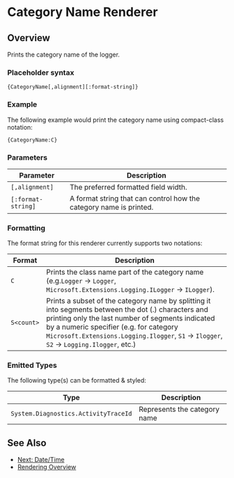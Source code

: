 # Category Name Renderer

## Overview

Prints the category name of the logger.

### Placeholder syntax

```
{CategoryName[,alignment][:format-string]}
```

### Example

The following example would print the category name using compact-class notation:

```
{CategoryName:C}
```

### Parameters

|Parameter|Description|
|---|---|
|`[,alignment]`|The preferred formatted field width.|
|`[:format-string]`|A format string that can control how the category name is printed.|

### Formatting

The format string for this renderer currently supports two notations:

|Format|Description|
|---|---|
|`C`|Prints the class name part of the category name (e.g.`Logger` -> `Logger`, `Microsoft.Extensions.Logging.ILogger` -> `ILogger`).|
|`S<count>`|Prints a subset of the category name by splitting it into segments between the dot (.) characters and printing only the last number of segments indicated by a numeric specifier (e.g. for category `Microsoft.Extensions.Logging.Ilogger`, `S1` -> `Ilogger`, `S2` -> `Logging.Ilogger`, etc.) 

### Emitted Types

The following type(s) can be formatted & styled:

|Type|Description|
|---|---|
|`System.Diagnostics.ActivityTraceId`|Represents the category name|

## See Also
- [Next: Date/Time](./date-time.md)
- [Rendering Overview](./renderer-overview.md)
